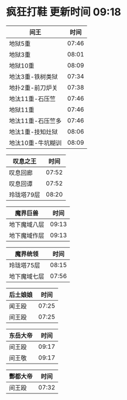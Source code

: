 # 疯狂打鞋 更新时间 09:18

| 间王   | 时间    |
|--------|-------|
| 地狱5重 | 07:46 |
| 地狱3重 | 08:01 |
| 地狱10重 | 08:09 |
| 地汰3重-铁树类狱 | 07:34 |
| 地扑2重-前刀炉关 | 07:38 |
| 地汰11重-石压竺 | 07:46 |
| 地狱11重 | 07:46 |
| 地汰11重-石压竺多 | 07:46 |
| 地汰1重-技知灶狱 | 08:06 |
| 地汰10重-牛坑糊训 | 08:09 |

| 叹息之王   | 时间    |
|--------|-------|
| 叹息回廊 | 07:52 |
| 叹息回谭 | 07:52 |
| 玲珑塔79层 | 08:20 |

| 魔界巨兽   | 时间    |
|--------|-------|
| 地下魔域八层 | 09:13 |
| 地下魔域作层 | 09:13 |

| 魔界统领   | 时间    |
|--------|-------|
| 玲珑塔75层 | 08:15 |
| 地下魔域七层 | 07:56 |

| 后土娘娘   | 时间    |
|--------|-------|
| 闻王殴 | 07:25 |
| 间王殴 | 07:25 |

| 东岳大帝   | 时间    |
|--------|-------|
| 间王殴 | 09:17 |
| 间王敬 | 09:17 |

| 酆都大帝   | 时间    |
|--------|-------|
| 间王殴 | 07:32 |